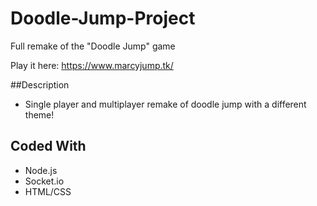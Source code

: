 # Doodle-Jump-Project
Full remake of the "Doodle Jump" game

Play it here: https://www.marcyjump.tk/

##Description
- Single player and multiplayer remake of doodle jump with a different theme!
## Coded With
- Node.js
- Socket.io
- HTML/CSS


